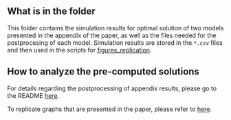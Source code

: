 ## What is in the folder

This folder contains the simulation results for optimal solution of two models presented in the appendix of the paper, as well as the files needed for the postprocesing of each model. Simulation results are stored in the ```*.csv``` files and then used in the scripts for [figures_replication](../../../figures_replication).

## How to analyze the pre-computed solutions

For details regarding the postprocessing of appendix results, please go to the README [here](../README.md).

To replicate graphs that are presented in the paper, please refer to [here](../../../figures_replication).
